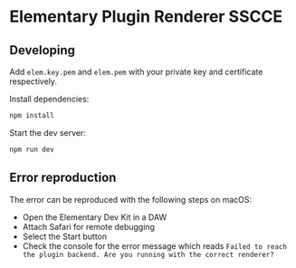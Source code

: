 # Elementary Plugin Renderer SSCCE

## Developing

Add `elem.key.pem` and `elem.pem` with your private key and certificate respectively.

Install dependencies:

```sh
npm install
```

Start the dev server:

```sh
npm run dev
```

## Error reproduction

The error can be reproduced with the following steps on macOS:

- Open the Elementary Dev Kit in a DAW
- Attach Safari for remote debugging
- Select the Start button
- Check the console for the error message which reads `Failed to reach the plugin backend. Are you running with the correct renderer?`